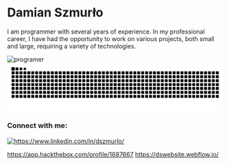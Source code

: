 # Damian Szmurło 

 I am programmer with several years of experience. In my professional career, I have had the opportunity to work on various projects, both small and large, requiring a variety of technologies.

![programer](https://user-images.githubusercontent.com/48288156/209432145-6f03e80d-4177-44b0-b3f7-a0665fe3569b.gif)
<img src="https://raw.githubusercontent.com/ZTKpro/ZTKpro/output/snake.svg" alt="Snake animation" />
                    
<h3 align="left">Connect with me:</h3>
<p align="left">
<a href="https://linkedin.com/in/dszmurlo/" target="blank"><img align="center" src="https://raw.githubusercontent.com/rahuldkjain/github-profile-readme-generator/master/src/images/icons/Social/linked-in-alt.svg" alt="https://www.linkedin.com/in/dszmurlo/" height="30" width="40" /></a>
</p>

https://app.hackthebox.com/profile/1687667
https://dswebsite.webflow.io/
